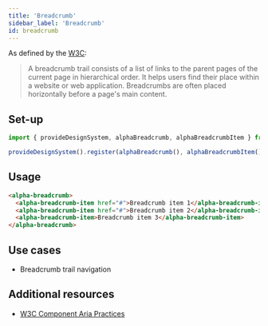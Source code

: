 ```yaml
---
title: 'Breadcrumb'
sidebar_label: 'Breadcrumb'
id: breadcrumb
---
```


As defined by the [W3C](https://w3c.github.io/aria-practices/#breadcrumb):

> A breadcrumb trail consists of a list of links to the parent pages of the current page in hierarchical order. It helps users find their place within a website or web application. Breadcrumbs are often placed horizontally before a page's main content.

## Set-up

```ts
import { provideDesignSystem, alphaBreadcrumb, alphaBreadcrumbItem } from '@genesislcap/alpha-design-system';

provideDesignSystem().register(alphaBreadcrumb(), alphaBreadcrumbItem());
```

## Usage

```html live
<alpha-breadcrumb>
  <alpha-breadcrumb-item href="#">Breadcrumb item 1</alpha-breadcrumb-item>
  <alpha-breadcrumb-item href="#">Breadcrumb item 2</alpha-breadcrumb-item>
  <alpha-breadcrumb-item>Breadcrumb item 3</alpha-breadcrumb-item>
</alpha-breadcrumb>
```

## Use cases

* Breadcrumb trail navigation

## Additional resources

- [W3C Component Aria Practices](https://w3c.github.io/aria-practices/#breadcrumb)